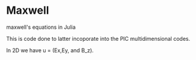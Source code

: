 # Maxwell
 maxwell's equations in Julia

 This is code done to latter incoporate into the PIC multidimensional codes.

 In 2D we have u = (Ex,Ey, and B_z).
 
  


